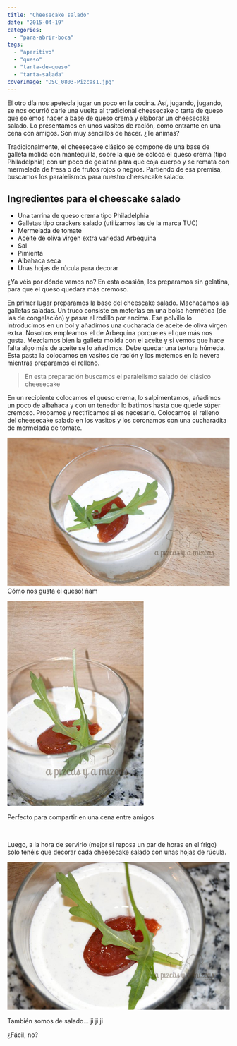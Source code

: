 ```yaml
---
title: "Cheesecake salado"
date: "2015-04-19"
categories: 
  - "para-abrir-boca"
tags: 
  - "aperitivo"
  - "queso"
  - "tarta-de-queso"
  - "tarta-salada"
coverImage: "DSC_0803-Pizcas1.jpg"
---
```


El otro día nos apetecía jugar un poco en la cocina. Así, jugando, jugando, se nos ocurrió darle una vuelta al tradicional cheesecake o tarta de queso que solemos hacer a base de queso crema y elaborar un cheesecake salado. Lo presentamos en unos vasitos de ración, como entrante en una cena con amigos. Son muy sencillos de hacer. ¿Te animas?

Tradicionalmente, el cheesecake clásico se compone de una base de galleta molida con mantequilla, sobre la que se coloca el queso crema (tipo Philadelphia) con un poco de gelatina para que coja cuerpo y se remata con mermelada de fresa o de frutos rojos o negros. Partiendo de esa premisa, buscamos los paralelismos para nuestro cheesecake salado.

## Ingredientes para el cheescake salado

- Una tarrina de queso crema tipo Philadelphia
- Galletas tipo crackers salado (utilizamos las de la marca TUC)
- Mermelada de tomate
- Aceite de oliva virgen extra variedad Arbequina
- Sal
- Pimienta
- Albahaca seca
- Unas hojas de rúcula para decorar

¿Ya véis por dónde vamos no? En esta ocasión, los preparamos sin gelatina, para que el queso quedara más cremoso.

En primer lugar preparamos la base del cheescake salado. Machacamos las galletas saladas. Un truco consiste en meterlas en una bolsa hermética (de las de congelación) y pasar el rodillo por encima. Ese polvillo lo introducimos en un bol y añadimos una cucharada de aceite de oliva virgen extra. Nosotros empleamos el de Arbequina porque es el que más nos gusta. Mezclamos bien la galleta molida con el aceite y si vemos que hace falta algo más de aceite se lo añadimos. Debe quedar una textura húmeda. Esta pasta la colocamos en vasitos de ración y los metemos en la nevera mientras preparamos el relleno.

> En esta preparación buscamos el paralelismo salado del clásico cheesecake

En un recipiente colocamos el queso crema, lo salpimentamos, añadimos un poco de albahaca y con un tenedor lo batimos hasta que quede súper cremoso. Probamos y rectificamos si es necesario. Colocamos el relleno del cheesecake salado en los vasitos y los coronamos con una cucharadita de mermelada de tomate.

![](images/DSC_0803-Pizcas1.jpg)Cómo nos gusta el queso! ñam

![](images/DSC_0807-Pizcas1.jpg)

Perfecto para compartir en una cena entre amigos

 

Luego, a la hora de servirlo (mejor si reposa un par de horas en el frigo) sólo tenéis que decorar cada cheesecake salado con unas hojas de rúcula.

![](images/DSC_0809-Pizcas1.jpg)

También somos de salado... ji ji ji

¿Fácil, no?
